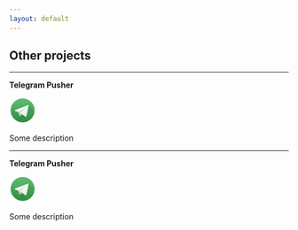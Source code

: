 ```yaml
---
layout: default
---
```

## Other projects
***

**Telegram Pusher**

![Telegram Pusher](assets/images/t48.png)

Some description

***

**Telegram Pusher**

![Telegram Pusher](assets/images/t48.png)

Some description